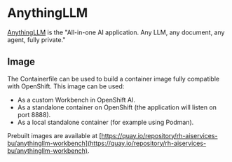 # AnythingLLM

[AnythingLLM](https://anythingllm.com/) is the "All-in-one AI application. Any LLM, any document, any agent, fully private."

## Image

The Containerfile can be used to build a container image fully compatible with OpenShift. This image can be used:

- As a custom Workbench in OpenShift AI.
- As a standalone container on OpenShift (the application will listen on port 8888).
- As a local standalone container (for example using Podman).

Prebuilt images are available at [https://quay.io/repository/rh-aiservices-bu/anythingllm-workbench](https://quay.io/repository/rh-aiservices-bu/anythingllm-workbench).
